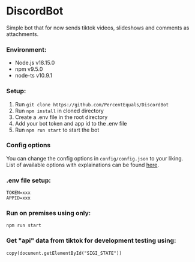 # DiscordBot

Simple bot that for now sends tiktok videos, slideshows and comments as attachments.

### Environment:

- Node.js v18.15.0
- npm v9.5.0
- node-ts v10.9.1

### Setup:

1. Run `git clone https://github.com/PercentEquals/DiscordBot`
2. Run `npm install` in cloned directory
3. Create a .env file in the root directory
4. Add your bot token and app id to the .env file
5. Run `npm run start` to start the bot

### Config options

You can change the config options in `config/config.json` to your liking.  
List of available options with explainations can be found [here](https://github.com/PercentEquals/DiscordBot/tree/main/config/readme.md).

### .env file setup:

```
TOKEN=xxx
APPID=xxx
```

### Run on premises using only:

```
npm run start
```

### Get "api" data from tiktok for development testing using:

```
copy(document.getElementById("SIGI_STATE"))
```